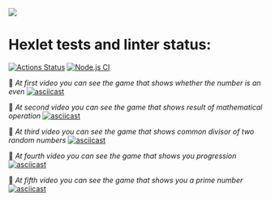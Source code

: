 <a href="https://codeclimate.com/github/oli4ka14/frontend-project-lvl1/maintainability"><img src="https://api.codeclimate.com/v1/badges/3f805f58ea4a3a743b9e/maintainability"/></a>
# Hexlet tests and linter status:
[![Actions Status](https://github.com/oli4ka14/frontend-project-lvl1/workflows/hexlet-check/badge.svg)](https://github.com/oli4ka14/frontend-project-lvl1/actions)
[![Node.js CI](https://github.com/oli4ka14/frontend-project-lvl1/actions/workflows/node.js.yml/badge.svg)](https://github.com/oli4ka14/frontend-project-lvl1/actions/workflows/node.js.yml)

:yellow_heart: *At first video you can see the game that shows whether the number is an even*
[![asciicast](https://asciinema.org/a/XUwyBXY7uUbd8sn6pNBrZuY5y.svg)](https://asciinema.org/a/XUwyBXY7uUbd8sn6pNBrZuY5y)

:yellow_heart: *At second video you can see the game that shows result of mathematical operation* 
[![asciicast](https://asciinema.org/a/cXCQVWUwHO8iq3QSWMUDOl5sd.svg)](https://asciinema.org/a/cXCQVWUwHO8iq3QSWMUDOl5sd)

:yellow_heart: *At third video you can see the game that shows common divisor of two random numbers*
[![asciicast](https://asciinema.org/a/xog1r3j9PPNTm2wuRdMPSnSzm.svg)](https://asciinema.org/a/xog1r3j9PPNTm2wuRdMPSnSzm)

:yellow_heart: *At fourth video you can see the game that shows you progression*
[![asciicast](https://asciinema.org/a/HL1VhNBR61mgtsvoReSbqA9tK.svg)](https://asciinema.org/a/HL1VhNBR61mgtsvoReSbqA9tK)

:yellow_heart: *At fifth video you can see the game that shows you a prime number*
[![asciicast](https://asciinema.org/a/nsBd80v5jHadIvMsPguPYfqKs.svg)](https://asciinema.org/a/nsBd80v5jHadIvMsPguPYfqKs)
